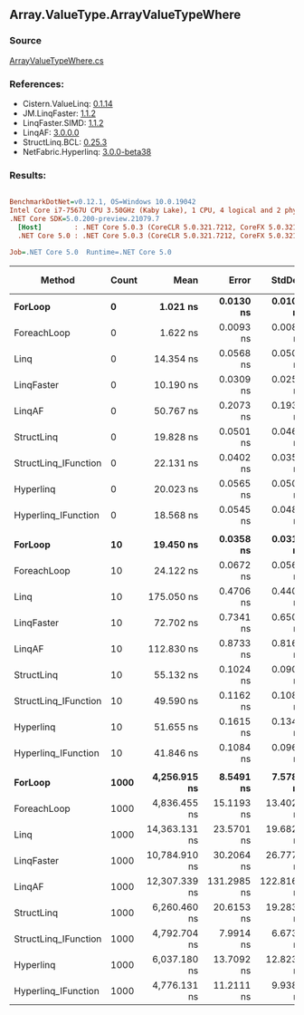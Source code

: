 ﻿## Array.ValueType.ArrayValueTypeWhere

### Source
[ArrayValueTypeWhere.cs](../LinqBenchmarks/Array/ValueType/ArrayValueTypeWhere.cs)

### References:
- Cistern.ValueLinq: [0.1.14](https://www.nuget.org/packages/Cistern.ValueLinq/0.1.14)
- JM.LinqFaster: [1.1.2](https://www.nuget.org/packages/JM.LinqFaster/1.1.2)
- LinqFaster.SIMD: [1.1.2](https://www.nuget.org/packages/LinqFaster.SIMD/1.0.3)
- LinqAF: [3.0.0.0](https://www.nuget.org/packages/LinqAF/3.0.0.0)
- StructLinq.BCL: [0.25.3](https://www.nuget.org/packages/StructLinq.BCL/0.25.3)
- NetFabric.Hyperlinq: [3.0.0-beta38](https://www.nuget.org/packages/NetFabric.Hyperlinq/3.0.0-beta38)

### Results:
``` ini

BenchmarkDotNet=v0.12.1, OS=Windows 10.0.19042
Intel Core i7-7567U CPU 3.50GHz (Kaby Lake), 1 CPU, 4 logical and 2 physical cores
.NET Core SDK=5.0.200-preview.21079.7
  [Host]        : .NET Core 5.0.3 (CoreCLR 5.0.321.7212, CoreFX 5.0.321.7212), X64 RyuJIT
  .NET Core 5.0 : .NET Core 5.0.3 (CoreCLR 5.0.321.7212, CoreFX 5.0.321.7212), X64 RyuJIT

Job=.NET Core 5.0  Runtime=.NET Core 5.0  

```
|               Method | Count |          Mean |       Error |      StdDev | Ratio | RatioSD |   Gen 0 | Gen 1 | Gen 2 | Allocated |
|--------------------- |------ |--------------:|------------:|------------:|------:|--------:|--------:|------:|------:|----------:|
|              **ForLoop** |     **0** |      **1.021 ns** |   **0.0130 ns** |   **0.0108 ns** |  **1.00** |    **0.00** |       **-** |     **-** |     **-** |         **-** |
|          ForeachLoop |     0 |      1.622 ns |   0.0093 ns |   0.0082 ns |  1.59 |    0.02 |       - |     - |     - |         - |
|                 Linq |     0 |     14.354 ns |   0.0568 ns |   0.0504 ns | 14.06 |    0.14 |       - |     - |     - |         - |
|           LinqFaster |     0 |     10.190 ns |   0.0309 ns |   0.0258 ns |  9.98 |    0.12 |  0.0115 |     - |     - |      24 B |
|               LinqAF |     0 |     50.767 ns |   0.2073 ns |   0.1939 ns | 49.74 |    0.59 |       - |     - |     - |         - |
|           StructLinq |     0 |     19.828 ns |   0.0501 ns |   0.0468 ns | 19.42 |    0.19 |  0.0153 |     - |     - |      32 B |
| StructLinq_IFunction |     0 |     22.131 ns |   0.0402 ns |   0.0357 ns | 21.68 |    0.24 |       - |     - |     - |         - |
|            Hyperlinq |     0 |     20.023 ns |   0.0565 ns |   0.0500 ns | 19.62 |    0.21 |       - |     - |     - |         - |
|  Hyperlinq_IFunction |     0 |     18.568 ns |   0.0545 ns |   0.0483 ns | 18.19 |    0.21 |       - |     - |     - |         - |
|                      |       |               |             |             |       |         |         |       |       |           |
|              **ForLoop** |    **10** |     **19.450 ns** |   **0.0358 ns** |   **0.0317 ns** |  **1.00** |    **0.00** |       **-** |     **-** |     **-** |         **-** |
|          ForeachLoop |    10 |     24.122 ns |   0.0672 ns |   0.0561 ns |  1.24 |    0.00 |       - |     - |     - |         - |
|                 Linq |    10 |    175.050 ns |   0.4706 ns |   0.4402 ns |  9.00 |    0.02 |  0.0381 |     - |     - |      80 B |
|           LinqFaster |    10 |     72.702 ns |   0.7341 ns |   0.6508 ns |  3.74 |    0.03 |  0.2524 |     - |     - |     528 B |
|               LinqAF |    10 |    112.830 ns |   0.8733 ns |   0.8169 ns |  5.80 |    0.04 |       - |     - |     - |         - |
|           StructLinq |    10 |     55.132 ns |   0.1024 ns |   0.0907 ns |  2.83 |    0.01 |  0.0153 |     - |     - |      32 B |
| StructLinq_IFunction |    10 |     49.590 ns |   0.1162 ns |   0.1087 ns |  2.55 |    0.01 |       - |     - |     - |         - |
|            Hyperlinq |    10 |     51.655 ns |   0.1615 ns |   0.1349 ns |  2.66 |    0.01 |       - |     - |     - |         - |
|  Hyperlinq_IFunction |    10 |     41.846 ns |   0.1084 ns |   0.0961 ns |  2.15 |    0.01 |       - |     - |     - |         - |
|                      |       |               |             |             |       |         |         |       |       |           |
|              **ForLoop** |  **1000** |  **4,256.915 ns** |   **8.5491 ns** |   **7.5785 ns** |  **1.00** |    **0.00** |       **-** |     **-** |     **-** |         **-** |
|          ForeachLoop |  1000 |  4,836.455 ns |  15.1193 ns |  13.4029 ns |  1.14 |    0.00 |       - |     - |     - |         - |
|                 Linq |  1000 | 14,363.131 ns |  23.5701 ns |  19.6821 ns |  3.37 |    0.01 |  0.0305 |     - |     - |      80 B |
|           LinqFaster |  1000 | 10,784.910 ns |  30.2064 ns |  26.7771 ns |  2.53 |    0.01 | 28.5645 |     - |     - |   60168 B |
|               LinqAF |  1000 | 12,307.339 ns | 131.2985 ns | 122.8167 ns |  2.89 |    0.03 |       - |     - |     - |         - |
|           StructLinq |  1000 |  6,260.460 ns |  20.6153 ns |  19.2836 ns |  1.47 |    0.01 |  0.0153 |     - |     - |      32 B |
| StructLinq_IFunction |  1000 |  4,792.704 ns |   7.9914 ns |   6.6732 ns |  1.13 |    0.00 |       - |     - |     - |         - |
|            Hyperlinq |  1000 |  6,037.180 ns |  13.7092 ns |  12.8236 ns |  1.42 |    0.00 |       - |     - |     - |         - |
|  Hyperlinq_IFunction |  1000 |  4,776.131 ns |  11.2111 ns |   9.9383 ns |  1.12 |    0.00 |       - |     - |     - |         - |
